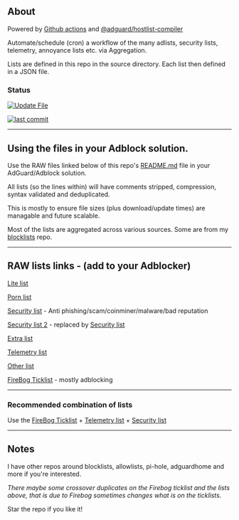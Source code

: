 ## About

Powered by [Github actions](https://github.com/features/actions) and [@adguard/hostlist-compiler](https://github.com/AdguardTeam/FiltersCompiler)

Automate/schedule (cron) a workflow of the many adlists, security lists, telemetry, annoyance lists etc. via Aggregation.

Lists are defined in this repo in the source directory. Each list then defined in a JSON file.


### Status

[![Update File](https://github.com/SystemJargon/filters/actions/workflows/main.yml/badge.svg)](https://github.com/SystemJargon/filters/actions/workflows/main.yml)

<!-- [![GitHub stars](https://img.shields.io/github/stars/systemjargon/filters)](https://github.com/systemjargon/filters/stargazers) [![GitHub stars](https://img.shields.io/github/forks/systemjargon/filters)](https://github.com/systemjargon/filters/stargazers) [![GitHub stars](https://img.shields.io/github/issues/systemjargon/filters)](https://github.com/systemjargon/filters/stargazers) -->


[![last commit](https://img.shields.io/github/last-commit/SystemJargon/filters.svg)](https://github.com/SystemJargon/filters/commits/master)

<!--
[![commit activity](https://img.shields.io/github/commit-activity/y/SystemJargon/filters.svg)](https://github.com/SystemJargon/filters/commits/master) -->

----

## Using the files in your Adblock solution.

Use the RAW files linked below of this repo's [README.md](README.md) file in your AdGuard/Adblock solution. 

All lists (so the lines within) will have comments stripped, compression, syntax validated and deduplicated. 

This is mostly to ensure file sizes (plus download/update times) are managable and future scalable.

Most of the lists are aggregated across various sources. Some are from my [blocklists](https://github.com/systemjargon/blocklists) repo.


----

## RAW lists links - (add to your Adblocker)

[Lite list](https://raw.githubusercontent.com/systemjargon/filters/main/lite.txt)

[Porn list](https://raw.githubusercontent.com//systemjargon/filters/main/porn.txt)

[Security list](https://raw.githubusercontent.com/systemjargon/filters/main/security.txt) - Anti phishing/scam/coinminer/malware/bad reputation

[Security list 2](https://raw.githubusercontent.com/systemjargon/filters/main/security2.txt) - replaced by [Security list](https://raw.githubusercontent.com/systemjargon/filters/main/security.txt)

[Extra list](https://raw.githubusercontent.com/systemjargon/filters/main/extra.txt)

[Telemetry list](https://raw.githubusercontent.com/systemjargon/filters/main/telemetry.txt)

[Other list](https://raw.githubusercontent.com/systemjargon/filters/main/other.txt)

[FireBog Ticklist](https://raw.githubusercontent.com/systemjargon/filters/main/firebog-ticklist.txt) - mostly adblocking

----

### Recommended combination of lists

Use the [FireBog Ticklist](https://raw.githubusercontent.com/systemjargon/filters/main/firebog-ticklist.txt) + [Telemetry list](https://raw.githubusercontent.com/systemjargon/filters/main/telemetry.txt) + [Security list](https://raw.githubusercontent.com/systemjargon/filters/main/security.txt) 

----

## Notes

I have other repos around blocklists, allowlists, pi-hole, adguardhome and more if you're interested.

<i>There maybe some crossover duplicates on the Firebog ticklist and the lists above, that is due to Firebog sometimes changes what is on the ticklists.</i>

Star the repo if you like it!
